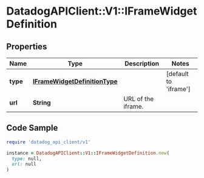 # DatadogAPIClient::V1::IFrameWidgetDefinition

## Properties

| Name | Type | Description | Notes |
| ---- | ---- | ----------- | ----- |
| **type** | [**IFrameWidgetDefinitionType**](IFrameWidgetDefinitionType.md) |  | [default to &#39;iframe&#39;] |
| **url** | **String** | URL of the iframe. |  |

## Code Sample

```ruby
require 'datadog_api_client/v1'

instance = DatadogAPIClient::V1::IFrameWidgetDefinition.new(
  type: null,
  url: null
)
```

